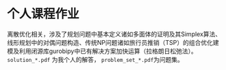 # 个人课程作业
离散优化相关，涉及了规划问题中基本定义诸如多面体的证明及其Simplex算法、线形规划中的对偶问题构造、传统NP问题诸如旅行员推销（TSP）的组合优化建模及利用闭源库gurobipy中已有解决方案加快运算（拉格朗日松弛法）。
`solution_*.pdf` 为我个人的解答， `problem_set_*.pdf`为问题集。
